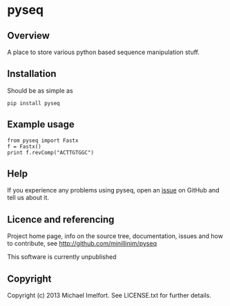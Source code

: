 # pyseq

## Overview

A place to store various python based sequence manipulation stuff.

## Installation

Should be as simple as

    pip install pyseq

## Example usage

	from pyseq import Fastx
	f = Fastx()
	print f.revComp("ACTTGTGGC")

## Help

If you experience any problems using pyseq, open an [issue](https://github.com/minillinim/pyseq/issues) on GitHub and tell us about it.

## Licence and referencing

Project home page, info on the source tree, documentation, issues and how to contribute, see http://github.com/minillinim/pyseq

This software is currently unpublished

## Copyright

Copyright (c) 2013 Michael Imelfort. See LICENSE.txt for further details.

